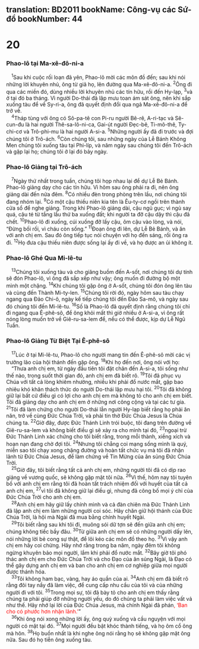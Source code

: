 translation: BD2011
bookName: Công-vụ các Sứ-đồ 
bookNumber: 44
-------

<div class="title"><h1>20</h1><h3>Phao-lô tại Ma-xê-đô-ni-a</h3></div>
<span class="verse cong_20_1"> <sup>1</sup>Sau khi cuộc rối loạn đã yên, Phao-lô mời các môn đồ đến; sau khi nói những lời khuyên nhủ, ông từ giã họ, lên đường qua Ma-xê-đô-ni-a. </span>
<span class="verse cong_20_2"><sup>2</sup>Ông đi qua các miền đó, dùng nhiều lời khuyên nhủ các tín hữu, rồi đến Hy-lạp, </span>
<span class="verse cong_20_3"><sup>3</sup>và ở tại đó ba tháng. Vì người Do-thái đã lập mưu toan ám sát ông, nên khi sắp xuống tàu để về Sy-ri-a, ông đã quyết định đổi qua ngả Ma-xê-đô-ni-a để trở về.<br/></span>
<span class="verse cong_20_4"> <sup>4</sup>Tháp tùng với ông có Sô-pa-tê con Pi-ru người Bê-rê, A-ri-tạc và Sê-cun-đu là hai người Thê-sa-lô-ni-ca, Gai-út người Ðẹc-bê, Ti-mô-thê, Ty-chi-cơ và Trô-phi-mu là hai người A-si-a. </span>
<span class="verse cong_20_5"><sup>5</sup>Những người ấy đã đi trước và đợi chúng tôi ở Trô-ách. </span>
<span class="verse cong_20_6"><sup>6</sup>Còn chúng tôi, sau những ngày của Lễ Bánh Không Men chúng tôi xuống tàu tại Phi-líp, và năm ngày sau chúng tôi đến Trô-ách và gặp lại họ; chúng tôi ở lại đó bảy ngày.<br/></span>
<div class="title"><h3>Phao-lô Giảng tại Trô-ách</h3></div>
<span class="verse cong_20_7"> <sup>7</sup>Ngày thứ nhất trong tuần, chúng tôi họp nhau lại để dự Lễ Bẻ Bánh. Phao-lô giảng dạy cho các tín hữu. Vì hôm sau ông phải ra đi, nên ông giảng dài đến nửa đêm. </span>
<span class="verse cong_20_8"><sup>8</sup>Có nhiều đèn trong phòng trên lầu, nơi chúng tôi đang nhóm lại. </span>
<span class="verse cong_20_9"><sup>9</sup>Có một cậu thiếu niên kia tên là Êu-ty-cơ ngồi trên thành cửa sổ để nghe giảng. Trong khi Phao-lô giảng dài, cậu ngủ gục; vì ngủ say quá, cậu té từ tầng lầu thứ ba xuống đất; khi người ta đỡ cậu dậy thì cậu đã chết. </span>
<span class="verse cong_20_10"><sup>10</sup>Phao-lô đi xuống, cúi xuống đỡ lấy cậu, ôm cậu vào lòng, và nói, “Ðừng bối rối, vì cháu còn sống.” </span>
<span class="verse cong_20_11"><sup>11</sup>Ðoạn ông đi lên, dự Lễ Bẻ Bánh, và ăn với anh chị em. Sau đó ông tiếp tục nói chuyện với họ đến sáng, rồi ông ra đi. </span>
<span class="verse cong_20_12"><sup>12</sup>Họ đưa cậu thiếu niên được sống lại ấy đi về, và họ được an ủi không ít.<br/></span>
<div class="title"><h3>Phao-lô Ghé Qua Mi-lê-tu</h3></div>
<span class="verse cong_20_13"> <sup>13</sup>Chúng tôi xuống tàu và cho giăng buồm đến A-sốt, nơi chúng tôi dự tính sẽ đón Phao-lô, vì ông đã sắp xếp như vậy; ông muốn đi đường bộ một mình một chặng. </span>
<span class="verse cong_20_14"><sup>14</sup>Khi chúng tôi gặp ông ở A-sốt, chúng tôi đón ông lên tàu và cùng đến Thành Mi-ty-len. </span>
<span class="verse cong_20_15"><sup>15</sup>Chúng tôi rời đó, ngày hôm sau tàu chạy ngang qua Ðảo Chi-ô, ngày kế tiếp chúng tôi đến Ðảo Sa-mô, và ngày sau đó chúng tôi đến Mi-lê-tu. </span>
<span class="verse cong_20_16"><sup>16</sup>Số là Phao-lô đã quyết định rằng chúng tôi chỉ đi ngang qua Ê-phê-sô, để ông khỏi mất thì giờ nhiều ở A-si-a, vì ông rất nóng lòng muốn trở về Giê-ru-sa-lem để, nếu có thể được, kịp dự Lễ Ngũ Tuần.<br/></span>
<div class="title"><h3>Phao-lô Giảng Từ Biệt Tại Ê-phê-sô</h3></div>
<span class="verse cong_20_17"> <sup>17</sup>Lúc ở tại Mi-lê-tu, Phao-lô cho người mang tin đến Ê-phê-sô mời các vị trưởng lão của hội thánh đến gặp ông. </span>
<span class="verse cong_20_18"><sup>18</sup>Khi họ đến nơi, ông nói với họ:<br/> “Thưa anh chị em, từ ngày đầu tiên tôi đặt chân đến A-si-a, tôi sống như thế nào, trong suốt thời gian đó, anh chị em đã biết rõ. </span>
<span class="verse cong_20_19"><sup>19</sup>Tôi đã phục vụ Chúa với tất cả lòng khiêm nhường, nhiều khi phải đổ nước mắt, gặp bao nhiêu khó khăn thách thức do người Do-thái lập mưu hại tôi. </span>
<span class="verse cong_20_20"><sup>20</sup>Tôi đã không giữ lại bất cứ điều gì có lợi cho anh chị em mà không tỏ cho anh chị em biết. Tôi đã giảng dạy cho anh chị em ở những nơi công cộng và tại các tư gia. </span>
<span class="verse cong_20_21"><sup>21</sup>Tôi đã làm chứng cho người Do-thái lẫn người Hy-lạp biết rằng họ phải ăn năn, trở về cùng Ðức Chúa Trời, và phải tin thờ Ðức Chúa Jesus là Chúa chúng ta. </span>
<span class="verse cong_20_22"><sup>22</sup>Giờ đây, được Ðức Thánh Linh trói buộc, tôi đang trên đường về Giê-ru-sa-lem và không biết điều gì sẽ xảy ra cho mình tại đó, </span>
<span class="verse cong_20_23"><sup>23</sup>ngoại trừ Ðức Thánh Linh xác chứng cho tôi biết rằng, trong mỗi thành, xiềng xích và hoạn nạn đang chờ đợi tôi. </span>
<span class="verse cong_20_24"><sup>24</sup>Nhưng tôi chẳng coi mạng sống mình là quý, miễn sao tôi chạy xong chặng đường và hoàn tất chức vụ mà tôi đã nhận lãnh từ Ðức Chúa Jesus, để làm chứng về Tin Mừng của ân sủng Ðức Chúa Trời.<br/></span>
<span class="verse cong_20_25"> <sup>25</sup>Giờ đây, tôi biết rằng tất cả anh chị em, những người tôi đã có dịp rao giảng về vương quốc, sẽ không gặp mặt tôi nữa. </span>
<span class="verse cong_20_26"><sup>26</sup>Vì thế, hôm nay tôi tuyên bố với anh chị em rằng tôi đã hoàn tất trách nhiệm đối với huyết của tất cả anh chị em, </span>
<span class="verse cong_20_27"><sup>27</sup>vì tôi đã không giữ lại điều gì, nhưng đã công bố mọi ý chỉ của Ðức Chúa Trời cho anh chị em.<br/></span>
<span class="verse cong_20_28"> <sup>28</sup>Anh chị em hãy giữ lấy chính mình và cả đàn chiên mà Ðức Thánh Linh đã lập anh chị em làm những người coi sóc. Hãy chăn giữ hội thánh của Ðức Chúa Trời, là hội mà Ngài đã mua bằng chính huyết Ngài.<br/></span>
<span class="verse cong_20_29"> <sup>29</sup>Tôi biết rằng sau khi tôi đi, muông sói dữ tợn sẽ đến giữa anh chị em; chúng không tiếc bầy đâu. </span>
<span class="verse cong_20_30"><sup>30</sup>Từ giữa anh chị em sẽ có những người dấy lên, nói những lời bẻ cong sự thật, để lôi kéo các môn đồ theo họ. </span>
<span class="verse cong_20_31"><sup>31</sup>Vì vậy anh chị em hãy coi chừng. Hãy nhớ rằng trong ba năm, ngày đêm tôi không ngừng khuyên bảo mọi người, lắm khi phải đổ nước mắt. </span>
<span class="verse cong_20_32"><sup>32</sup>Bây giờ tôi phó thác anh chị em cho Ðức Chúa Trời và cho Ðạo của ân sủng Ngài, là Ðạo có thể gây dựng anh chị em và ban cho anh chị em cơ nghiệp giữa mọi người được thánh hóa.<br/></span>
<span class="verse cong_20_33"> <sup>33</sup>Tôi không ham bạc, vàng, hay áo quần của ai. </span>
<span class="verse cong_20_34"><sup>34</sup>Anh chị em đã biết rõ rằng đôi tay nầy đã làm việc, để cung cấp nhu cầu của tôi và của những người đi với tôi. </span>
<span class="verse cong_20_35"><sup>35</sup>Trong mọi sự, tôi đã bày tỏ cho anh chị em thấy rằng chúng ta phải giúp đỡ những người yếu, do đó chúng ta phải làm việc vất vả như thế. Hãy nhớ lại lời của Ðức Chúa Jesus, mà chính Ngài đã phán<font color="red">, ‘Ban cho có phước hơn nhận lãnh.’</font>”<br/></span>
<span class="verse cong_20_36"> <sup>36</sup>Khi ông nói xong những lời ấy, ông quỳ xuống và cầu nguyện với mọi người có mặt tại đó. </span>
<span class="verse cong_20_37"><sup>37</sup>Mọi người đều bật khóc thành tiếng, và họ ôm cổ ông mà hôn. </span>
<span class="verse cong_20_38"><sup>38</sup>Họ buồn nhất là khi nghe ông nói rằng họ sẽ không gặp mặt ông nữa. Sau đó họ tiễn ông xuống tàu.<br/></span>
